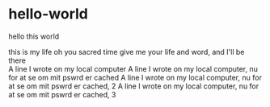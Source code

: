 # hello-world
hello this world


this is my life oh you sacred time give me your life and word, and I'll be there  
A line I wrote on my local computer
A line I wrote on my local computer, nu for at se om mit pswrd er cached
A line I wrote on my local computer, nu for at se om mit pswrd er cached, 2
A line I wrote on my local computer, nu for at se om mit pswrd er cached, 3
